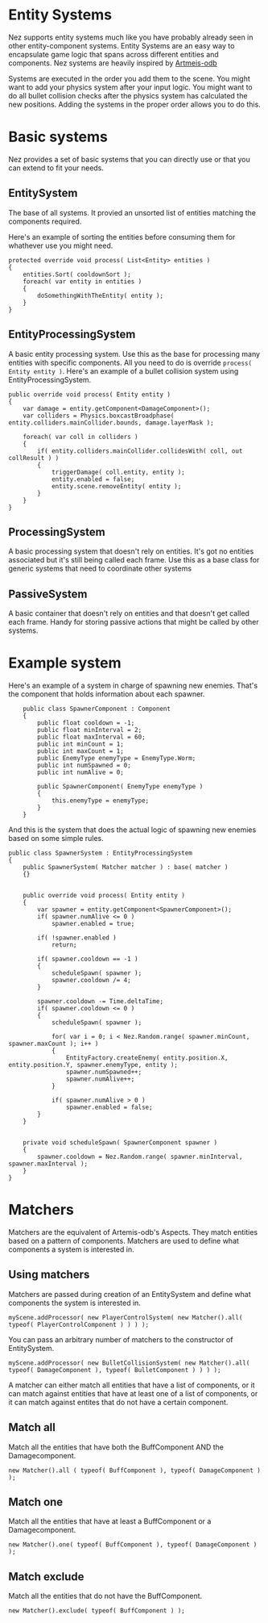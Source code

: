 Entity Systems
============
Nez supports entity systems much like you have probably already seen in other entity-component systems. Entity Systems are an easy way to encapsulate game logic that spans across different entities and components. Nez systems are heavily inspired by [Artmeis-odb](https://github.com/junkdog/artemis-odb)

Systems are executed in the order you add them to the scene. You might want to add your physics system after your input logic. You might want to do all bullet collision checks after the physics system has calculated the new positions. Adding the systems in the proper order allows you to do this.


Basic systems
=============
Nez provides a set of basic systems that you can directly use or that you can extend to fit your needs.


EntitySystem
------------
The base of all systems. It provied an unsorted list of entities matching the components required.

Here's an example of sorting the entities before consuming them for whathever use you might need.

```
protected override void process( List<Entity> entities )
{
	entities.Sort( cooldownSort );
	foreach( var entity in entities )
	{
		doSomethingWithTheEntity( entity );
	}
}
```


EntityProcessingSystem
----------------------
A basic entity processing system. Use this as the base for processing many entities with specific components. All you need to do is override `process( Entity entity )`. Here's an example of a bullet collision system using EntityProcessingSystem.

```
public override void process( Entity entity )
{
	var damage = entity.getComponent<DamageComponent>();
	var colliders = Physics.boxcastBroadphase( entity.colliders.mainCollider.bounds, damage.layerMask );
	
	foreach( var coll in colliders )
	{
		if( entity.colliders.mainCollider.collidesWith( coll, out collResult ) )
		{
			triggerDamage( coll.entity, entity );
			entity.enabled = false;
			entity.scene.removeEntity( entity );
		}
	}
}
```


ProcessingSystem
----------------
A basic processing system that doesn't rely on entities. It's got no entities associated but it's still being called each frame. Use this as a base class for generic systems that need to coordinate other systems


PassiveSystem
-------------
A basic container that doesn't rely on entities and that doesn't get called each frame. Handy for storing passive actions that might be called by other systems.


Example system
==============
Here's an example of a system in charge of spawning new enemies. That's the component that holds information about each spawner.

```
	public class SpawnerComponent : Component
	{
		public float cooldown = -1;
		public float minInterval = 2;
		public float maxInterval = 60;
		public int minCount = 1;
		public int maxCount = 1;
		public EnemyType enemyType = EnemyType.Worm;
		public int numSpawned = 0;
		public int numAlive = 0;

		public SpawnerComponent( EnemyType enemyType )
		{
			this.enemyType = enemyType;
		}
	}
```

And this is the system that does the actual logic of spawning new enemies based on some simple rules.

```
public class SpawnerSystem : EntityProcessingSystem
{
	public SpawnerSystem( Matcher matcher ) : base( matcher )
	{}


	public override void process( Entity entity )
	{
		var spawner = entity.getComponent<SpawnerComponent>();
		if( spawner.numAlive <= 0 )
			spawner.enabled = true;

		if( !spawner.enabled )
			return;

		if( spawner.cooldown == -1 )
		{
			scheduleSpawn( spawner );
			spawner.cooldown /= 4;
		}

		spawner.cooldown -= Time.deltaTime;
		if( spawner.cooldown <= 0 )
		{
			scheduleSpawn( spawner );

			for( var i = 0; i < Nez.Random.range( spawner.minCount, spawner.maxCount ); i++ )
			{
				EntityFactory.createEnemy( entity.position.X, entity.position.Y, spawner.enemyType, entity );
				spawner.numSpawned++;
				spawner.numAlive++;
			}

			if( spawner.numAlive > 0 )
				spawner.enabled = false;
		}
	}


	private void scheduleSpawn( SpawnerComponent spawner )
	{
		spawner.cooldown = Nez.Random.range( spawner.minInterval, spawner.maxInterval );
	}
}
```


Matchers
========
Matchers are the equivalent of Artemis-odb's Aspects. They match entities based on a pattern of components. Matchers are used to define what components a system is interested in.


Using matchers
--------------
Matchers are passed during creation of an EntitySystem and define what components the system is interested in.

```
myScene.addProcessor( new PlayerControlSystem( new Matcher().all( typeof( PlayerControlComponent ) ) ) );
```

You can pass an arbitrary number of matchers to the constructor of EntitySystem.

```
myScene.addProcessor( new BulletCollisionSystem( new Matcher().all( typeof( DamageComponent ), typeof( BulletComponent ) ) ) );
```

A matcher can either match all entities that have a list of components, or it can match against entities that have at least one of a list of components, or it can match against entites that do not have a certain component.


Match all
---------
Match all the entities that have both the BuffComponent AND the Damagecomponent.

```
new Matcher().all ( typeof( BuffComponent ), typeof( DamageComponent ) );
```


Match one
---------
Match all the entities that have at least a BuffComponent or a Damagecomponent.

```
new Matcher().one( typeof( BuffComponent ), typeof( DamageComponent ) );
```


Match exclude
-------------
Match all the entities that do not have the BuffComponent.

```
new Matcher().exclude( typeof( BuffComponent ) );
```
